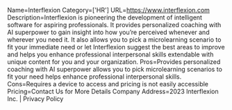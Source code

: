 Name=Interflexion
Category=['HR']
URL=https://www.interflexion.com
Description=Interflexion is pioneering the development of intelligent software for aspiring professionals. It provides personalized coaching with AI superpower to gain insight into how you’re perceived whenever and wherever you need it. It also allows you to pick a microlearning scenario to fit your immediate need or let Interflexion suggest the best areas to improve and helps you enhance professional interpersonal skills extendable with unique content for you and your organization.
Pros=Provides personalized coaching with AI superpower allows you to pick microlearning scenarios to fit your need helps enhance professional interpersonal skills.
Cons=Requires a device to access and pricing is not easily accessible
Pricing=Contact Us for More Details
Company Address=2023 Interflexion Inc. | Privacy Policy
